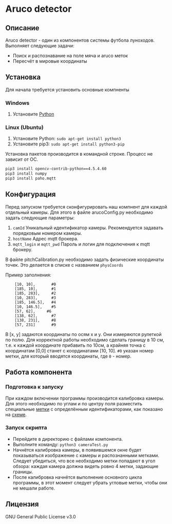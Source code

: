 # Aruco detector
## Описание
Aruco detector - один из компонентов системы футбола луноходов. 
Выполняет следующие задачи:
- Поиск и распознавание на поле мяча и aruco меток
- Пересчёт в мировые координаты

## Установка
Для начала требуется установить основные компненты
### Windows
1. Установите [Python]  

### Linux (Ubuntu)
1. Установите Python: `sudo apt-get install python3`
2. Установите pip3: `sudo apt-get install python3-pip`

Установка пакетов производится в командной строке. 
Процесс не зависит от ОС.
```sh
pip3 install opencv-contrib-python==4.5.4.60
pip3 install numpy
pip3 install paho.mqtt
```

## Конфигурация
Перед запуском требуется сконфигурировать наш компнент для каждой отдельный камеры.
Для этого в файле arucoConfig.py необходимо задать следующие параметры:
1. `camId` Уникальный идентификатор камеры. Рекомендуется задавать порядковым номером камеры.
2. `hostName` Адрес mqtt брокера.
3. `mqtt_login` и `mqtt_pwd` Пароль и логин для подключения к mqtt брокеру.

В файле pitchCalibration.py необходимо задать физические координаты точек. Это делается в списке с названием `physCoords`

Пример заполнения:
```
	[10, 10], 		#0
	[185, 10],		#1
	[185, 283],		#2
	[10, 283],		#3
	[185, 146.5],	#4
	[10, 146.5],    #5
	[57, 62],     #6
	[138, 62],		#7
	[138, 231],		#8
	[57, 231]		#9
```
В [x, y] задаются координаты по осям x и y. Они измеряются рулеткой по полю. Для корректной работы необходимо сделать границу в 10 см, т.е. к каждой координате прибавить по 10см, а крайняя точка с координатам [0,0] станет с координатами [10, 10].
`#0` указан номер метки, для который вводятся координаты, где `0` - номер.
## Работа компонента

### Подготовка к запуску
При каждом включении программы производится калибровка камеры. 
Для этого необходимо по углам и по центру поля разместить специальные [метки] с определённым идентификаторами, как показано на [схеме].


### Запуск скрипта
- Перейдите в директорию с файлами компонента.
- Выполните команду: `python3 cameraTest.py`
- Начнётся калибровка камеры, в появившемся окне будет показываться изображение с камеры и распознанными метками. Следует убедиться, что все необходимо метки попадают в угол обзора: каждая камера должна видеть ровно 4 метки, задающие границы. 
- После калибровка начнётся выполнение основного цикла программы, в этот момент следует убрать угловые метки, чтобы они не мешали работе. 


## Лицензия

GNU General Public License v3.0

[//]: # 
   [Python]: <https://www.python.org/downloads/>
   [схеме]: <pitchScheme.png>
   [метки]: <https://disk.yandex.ru/d/M4ZuyR_FUNPEDg>

